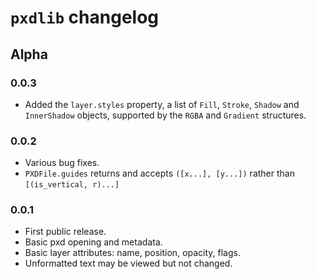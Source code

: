 # `pxdlib` changelog

## Alpha

### 0.0.3

- Added the `layer.styles` property, a list of `Fill`, `Stroke`, `Shadow` and `InnerShadow` objects, supported by the `RGBA` and `Gradient` structures.

### 0.0.2

- Various bug fixes.
- `PXDFile.guides` returns and accepts `([x...], [y...])` rather than `[(is_vertical, r)...]`

### 0.0.1

- First public release.
- Basic pxd opening and metadata.
- Basic layer attributes: name, position, opacity, flags.
- Unformatted text may be viewed but not changed.
